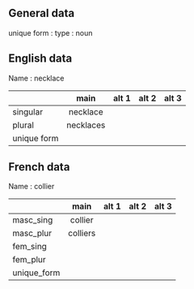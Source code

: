 ## General data

unique form :
type : noun

## English data

Name : necklace

|             |   main    | alt 1 | alt 2 | alt 3 |
| :---------- | :-------: | :---: | :---: | ----- |
| singular    | necklace  |       |       |       |
| plural      | necklaces |       |       |       |
| unique form |           |       |       |       |

## French data

Name : collier

|             |   main   | alt 1 | alt 2 | alt 3 |
| :---------- | :------: | :---: | :---: | :---: |
| masc_sing   | collier  |       |       |       |
| masc_plur   | colliers |       |       |       |
| fem_sing    |          |       |       |       |
| fem_plur    |          |       |       |       |
| unique_form |          |       |       |       |



